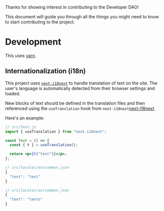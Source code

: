 Thanks for showing interest in contributing to the Developer DAO!

This document will guide you through all the things you might need to know to
start contributing to the project.

# Development

This uses [yarn][yarn].

## Internationalization (i18n)

This project uses [`next-i18next`][next-i18next] to handle translation of text
on the site. The user's language is automatically detected from their browser
settings and loaded.

New blocks of text should be defined in the translation files and then
referenced using the `useTranslation` hook from `next-i18next`[next-i18next].

Here's an example:

```jsx
// src/Text.js
import { useTranslation } from "next-i18next";

const Text = () => {
  const { t } = useTranslation();

  return <p>{t("text")}</p>;
};

// src/locales/en/common.json
{
  "text": "text"
}

// src/locales/es/common.json
{
  "text": "texto"
}
```

[i18n-example]: https://github.com/Developer-DAO/developer-dao/pull/17/files
[next-i18next]: https://www.npmjs.com/package/next-i18next

[yarn]: [https://yarnpkg.com/]
